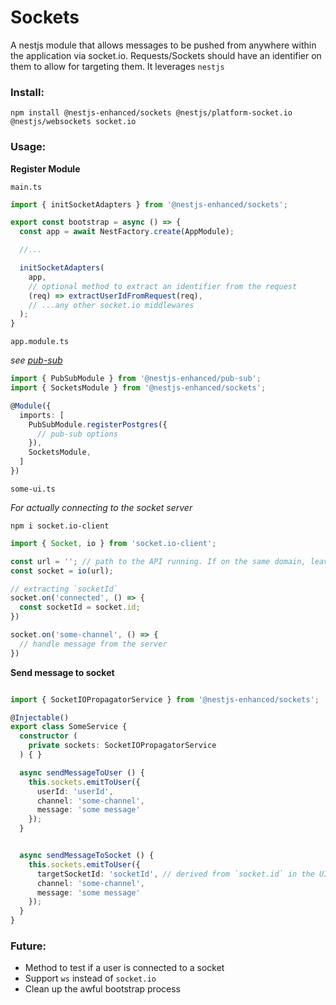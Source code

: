 # Sockets

A nestjs module that allows messages to be pushed from anywhere within the application via socket.io. Requests/Sockets should have an identifier on them to allow for targeting them. It leverages `nestjs`

### Install:
`npm install @nestjs-enhanced/sockets @nestjs/platform-socket.io @nestjs/websockets socket.io`

### Usage:
**Register Module**

`main.ts`
```ts
import { initSocketAdapters } from '@nestjs-enhanced/sockets';

export const bootstrap = async () => {
  const app = await NestFactory.create(AppModule);

  //...

  initSocketAdapters(
    app,
    // optional method to extract an identifier from the request
    (req) => extractUserIdFromRequest(req),
    // ...any other socket.io middlewares
  );
}
```

`app.module.ts`

*see [pub-sub](../pub-sub/)*

```ts
import { PubSubModule } from '@nestjs-enhanced/pub-sub';
import { SocketsModule } from '@nestjs-enhanced/sockets';

@Module({
  imports: [
    PubSubModule.registerPostgres({
      // pub-sub options
    }),
    SocketsModule,
  ]
})
```

`some-ui.ts`

*For actually connecting to the socket server*

`npm i socket.io-client`

```ts
import { Socket, io } from 'socket.io-client';

const url = ''; // path to the API running. If on the same domain, leave as an empty string
const socket = io(url);

// extracting `socketId`
socket.on('connected', () => {
  const socketId = socket.id;
})

socket.on('some-channel', () => {
  // handle message from the server
})
```

**Send message to socket**

```ts

import { SocketIOPropagatorService } from '@nestjs-enhanced/sockets';

@Injectable()
export class SomeService {
  constructor (
    private sockets: SocketIOPropagatorService
  ) { }

  async sendMessageToUser () {
    this.sockets.emitToUser({
      userId: 'userId',
      channel: 'some-channel',
      message: 'some message'
    });
  }


  async sendMessageToSocket () {
    this.sockets.emitToUser({
      targetSocketId: 'socketId', // derived from `socket.id` in the UI
      channel: 'some-channel',
      message: 'some message'
    });
  }
}
```

### Future:
- Method to test if a user is connected to a socket
- Support `ws` instead of `socket.io`
- Clean up the awful bootstrap process
